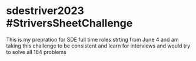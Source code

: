 # sdestriver2023  #StriversSheetChallenge
 This is my prepration for SDE full time roles strting from June 4 and am taking this challenge to be consistent and learn for interviews and would try to solve all 184 problems 
